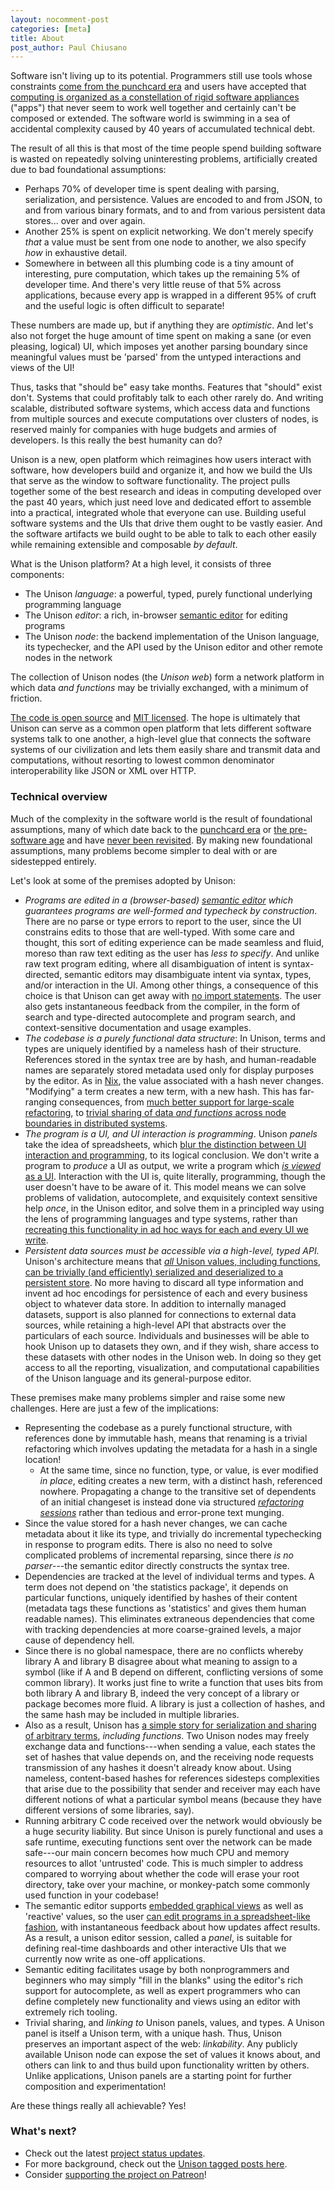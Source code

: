 ```yaml
---
layout: nocomment-post
categories: [meta]
title: About
post_author: Paul Chiusano
---
```


Software isn't living up to its potential. Programmers still use tools whose constraints [come from the punchcard era](http://pchiusano.github.io/2014-09-30/punchcard-era.html) and users have accepted that [computing is organized as a constellation of rigid software appliances](http://pchiusano.github.io/2013-05-22/future-of-software.html) ("apps") that never seem to work well together and certainly can't be composed or extended. The software world is swimming in a sea of accidental complexity caused by 40 years of accumulated technical debt.

The result of all this is that most of the time people spend building software is wasted on repeatedly solving uninteresting problems, artificially created due to bad foundational assumptions:

* Perhaps 70% of developer time is spent dealing with parsing, serialization, and persistence. Values are encoded to and from JSON, to and from various binary formats, and to and from various persistent data stores... over and over again.
* Another 25% is spent on explicit networking. We don't merely specify _that_ a value must be sent from one node to another, we also specify _how_ in exhaustive detail.
* Somewhere in between all this plumbing code is a tiny amount of interesting, pure computation, which takes up the remaining 5% of developer time. And there's very little reuse of that 5% across applications, because every app is wrapped in a different 95% of cruft and the useful logic is often difficult to separate!

These numbers are made up, but if anything they are _optimistic_. And let's also not forget the huge amount of time spent on making a sane (or even pleasing, logical) UI, which imposes yet another parsing boundary since meaningful values must be 'parsed' from the untyped interactions and views of the UI!

Thus, tasks that "should be" easy take months. Features that "should" exist don't. Systems that could profitably talk to each other rarely do. And writing scalable, distributed software systems, which access data and functions from multiple sources and execute computations over clusters of nodes, is reserved mainly for companies with huge budgets and armies of developers. Is this really the best humanity can do?

Unison is a new, open platform which reimagines how users interact with software, how developers build and organize it, and how we build the UIs that serve as the window to software functionality. The project pulls together some of the best research and ideas in computing developed over the past 40 years, which just need love and dedicated effort to assemble into a practical, integrated whole that everyone can use. Building useful software systems and the UIs that drive them ought to be vastly easier. And the software artifacts we build ought to be able to talk to each other easily while remaining extensible and composable _by default_.

What is the Unison platform? At a high level, it consists of three components:

* The Unison _language_: a powerful, typed, purely functional underlying programming language
* The Unison _editor_: a rich, in-browser [semantic editor](http://pchiusano.github.io/2014-09-30/punchcard-era.html) for editing programs
* The Unison _node_: the backend implementation of the Unison language, its typechecker, and the API used by the Unison editor and other remote nodes in the network

The collection of Unison nodes (the _Unison web_) form a network platform in which data _and functions_ may be trivially exchanged, with a minimum of friction.

[The code is open source](https://github.com/unisonweb/platform) and [MIT licensed](https://github.com/unisonweb/platform/blob/master/LICENSE). The hope is ultimately that Unison can serve as a common open platform that lets different software systems talk to one another, a high-level glue that connects the software systems of our civilization and lets them easily share and transmit data and computations, without resorting to lowest common denominator interoperability like JSON or XML over HTTP.

### <a id="tech-overview"/> Technical overview

Much of the complexity in the software world is the result of foundational assumptions, many of which date back to the [punchcard era](http://pchiusano.github.io/2014-09-30/punchcard-era.html) or [the pre-software age](http://pchiusano.github.io/2013-05-22/future-of-software.html) and have [never been revisited](http://pchiusano.github.io/2014-11-13/program-as-ui.html#remarks). By making new foundational assumptions, many problems become simpler to deal with or are sidestepped entirely.

Let's look at some of the premises adopted by Unison:

* _Programs are edited in a (browser-based) [semantic editor](http://pchiusano.github.io/2014-09-30/punchcard-era.html) which guarantees programs are well-formed and typecheck by construction_. There are no parse or type errors to report to the user, since the UI constrains edits to those that are well-typed. With some care and thought, this sort of editing experience can be made seamless and fluid, moreso than raw text editing as the user has _less to specify_. And unlike raw text program editing, where all disambiguation of intent is syntax-directed, semantic editors may disambiguate intent via syntax, types, and/or interaction in the UI. Among other things, a consequence of this choice is that Unison can get away with [no import statements](https://pchiusano.github.io/2015-02-23/unison-update3.html#import-boilerplate). The user also gets instantaneous feedback from the compiler, in the form of search and type-directed autocomplete and program search, and context-sensitive documentation and usage examples.
* _The codebase is a purely functional data structure_: In Unison, terms and types are uniquely identified by a nameless hash of their structure. References stored in the syntax tree are by hash, and human-readable names are separately stored metadata used only for display purposes by the editor. As in [Nix](https://nixos.org/nix/), the value associated with a hash never changes. "Modifying" a term creates a new term, with a new hash. This has far-ranging consequences, from [much better support for large-scale refactoring](http://unisonweb.org/2015-06-12/editing.html), to [trivial sharing of data _and functions_ across node boundaries in distributed systems](http://unisonweb.org/2015-06-02/distributed-evaluation.html).
* _The program is a UI, and UI interaction is programming_. Unison _panels_ take the idea of spreadsheets, which [blur the distinction between UI interaction and programming](http://pchiusano.github.io/2015-03-17/unison-update5.html), to its logical conclusion. We don't write a program to _produce_ a UI as output, we write a program which [_is viewed_ as a UI](http://pchiusano.github.io/2014-11-13/program-as-ui.html). Interaction with the UI is, quite literally, programming, though the user doesn't have to be aware of it. This model means we can solve problems of validation, autocomplete, and exquisitely context sensitive help _once_, in the Unison editor, and solve them in a principled way using the lens of programming languages and type systems, rather than [recreating this functionality in ad hoc ways for each and every UI we write](http://pchiusano.github.io/2013-05-22/future-of-software.html).
* _Persistent data sources must be accessible via a high-level, typed API._ Unison's architecture means that [_all_ Unison values, including functions, can be trivially (and efficiently) serialized and deserialized to a persistent store](http://unisonweb.org/2015-12-13/persistent-data-api.html). No more having to discard all type information and invent ad hoc encodings for persistence of each and every business object to whatever data store. In addition to internally managed datasets, support is also planned for connections to external data sources, while retaining a high-level API that abstracts over the particulars of each source. Individuals and businesses will be able to hook Unison up to datasets they own, and if they wish, share access to these datasets with other nodes in the Unison web. In doing so they get access to all the reporting, visualization, and computational capabilities of the Unison language and its general-purpose editor.

These premises make many problems simpler and raise some new challenges. Here are just a few of the implications:

* Representing the codebase as a purely functional structure, with references done by immutable hash, means that renaming is a trivial refactoring which involves updating the metadata for a hash in a single location!
  * At the same time, since no function, type, or value, is ever modified _in place_, editing creates a new term, with a distinct hash, referenced nowhere. Propagating a change to the transitive set of dependents of an initial changeset is instead done via structured [_refactoring sessions_](http://unisonweb.org/2015-06-12/editing.html) rather than tedious and error-prone text munging.
* Since the value stored for a hash never changes, we can cache metadata about it like its type, and trivially do incremental typechecking in response to program edits. There is also no need to solve complicated problems of incremental reparsing, since there _is no parser_---the semantic editor directly constructs the syntax tree.
* Dependencies are tracked at the level of individual terms and types. A term does not depend on 'the statistics package', it depends on particular functions, uniquely identified by hashes of their content (metadata tags these functions as 'statistics' and gives them human readable names). This eliminates extraneous dependencies that come with tracking dependencies at more coarse-grained levels, a major cause of dependency hell.
* Since there is no global namespace, there are no conflicts whereby library A and library B disagree about what meaning to assign to a symbol (like if A and B depend on different, conflicting versions of some common library). It works just fine to write a function that uses bits from both library A and library B, indeed the very concept of a library or package becomes more fluid. A library is just a collection of hashes, and the same hash may be included in multiple libraries.
* Also as a result, Unison has [a simple story for serialization and sharing of arbitrary terms](http://unisonweb.org/2015-06-02/distributed-evaluation.html), _including functions_. Two Unison nodes may freely exchange data and functions---when sending a value, each states the set of hashes that value depends on, and the receiving node requests transmission of any hashes it doesn't already know about. Using nameless, content-based hashes for references sidesteps complexities that arise due to the possibility that sender and receiver may each have different notions of what a particular symbol means (because they have different versions of some libraries, say).
* Running arbitrary C code received over the network would obviously be a huge security liability. But since Unison is purely functional and uses a safe runtime, executing functions sent over the network can be made safe---our main concern becomes how much CPU and memory resources to allot 'untrusted' code. This is much simpler to address compared to worrying about whether the code will erase your root directory, take over your machine, or monkey-patch some commonly used function in your codebase!
* The semantic editor supports [embedded graphical views](http://pchiusano.github.io/2014-11-13/program-as-ui.html) as well as 'reactive' values, so the user [can edit programs in a spreadsheet-like fashion](http://pchiusano.github.io/2013-05-22/future-of-software.html), with instantaneous feedback about how updates affect results. As a result, a unison editor session, called a _panel_, is suitable for defining real-time dashboards and other interactive UIs that we currently now write as one-off applications.
* Semantic editing facilitates usage by both nonprogrammers and beginners who may simply "fill in the blanks" using the editor's rich support for autocomplete, as well as expert programmers who can define completely new functionality and views using an editor with extremely rich tooling.
* Trivial sharing, and _linking to_ Unison panels, values, and types. A Unison panel is itself a Unison term, with a unique hash. Thus, Unison preserves an important aspect of the web: _linkability_. Any publicly available Unison node can expose the set of values it knows about, and others can link to and thus build upon functionality written by others. Unlike applications, Unison panels are a starting point for further composition and experimentation!

Are these things really all achievable? Yes!

### What's next?

* Check out the latest [project status updates](/updates).
* For more background, check out the [Unison tagged posts here](http://pchiusano.io/unison).
* Consider [supporting the project on Patreon](https://www.patreon.com/pchiusano)!
